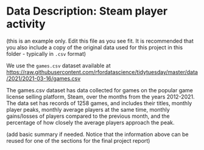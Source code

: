 # Data Description: Steam player activity

(this is an example only. Edit this file as you see fit. It is recommended that you also include a copy of the original data used for this project in this folder - typically in `.csv` format)

We use the `games.csv` dataset available at 
<https://raw.githubusercontent.com/rfordatascience/tidytuesday/master/data/2021/2021-03-16/games.csv>

The games.csv dataset has data collected for games on the popular game license selling platform, Steam, over the months from the years 2012-2021. The data set has records of 1258 games, and includes their titles, monthly player peaks, monthly average players at the same time, monthly gains/losses of players compared to the previous month, and the percentage of how closely the average players approach the peak.

(add basic summary if needed. Notice that the information above can be reused for one of the sections for the final project report)
